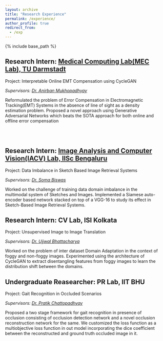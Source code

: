 ```yaml
---
layout: archive
title: "Research Experience"
permalink: /experience/
author_profile: true
redirect_from:
  - /exp
---
```


{% include base_path %}



## Research Intern: [Medical Computing Lab(MEC Lab), TU Darmstadt](https://www.informatik.tu-darmstadt.de/gris/forschung_1/medical_computing/index.de.jsp)

Project: Interpretable Online EMT Compensation using CycleGAN 

*Supervisors: [Dr. Anirban Mukhopadhyay](https://sites.google.com/site/geometricanirban/)*

Reformulated the problem of Error Compensation in Electromagnetic Tracking(EMT) Systems in the absence of line of sight as a density estimation problem. Proposed a novel approach using Generative Adversarial Networks which beats the SOTA approach for both online and offline error compensation

<br />
<br />


## Research Intern: [Image Analysis and Computer Vision(IACV) Lab, IISc Bengaluru](http://www.ee.iisc.ac.in/people/faculty/soma.biswas/index_IACV.html)


Project: Data Imbalance in Sketch Based Image Retrieval Systems 

*Supervisors: [Dr. Soma Biswas](http://www.ee.iisc.ac.in/people/faculty/soma.biswas/index.html)*

Worked on the challenge of training data domain imbalance in the multimodal system of
Sketches and Images. Implemented a Siamese auto-encoder based network stacked on top of a VGG-16 to
study its effect in Sketch-Based Image Retrieval Systems.


## Research Intern: CV Lab, ISI Kolkata


Project: Unsupervised Image to Image Translation 

*Supervisors: [Dr. Ujjwal Bhattacharya](https://www.isical.ac.in/~ujjwal/)*

Worked on the problem of inter dataset Domain Adaptation in the context of foggy and
non-foggy images. Experimented using the architecture of CycleGAN to extract disentangling features from foggy images to learn the distribution shift between the domains.

## Undergraduate Reasearcher: PR Lab, IIT BHU


Project: Gait Recognition in Occluded Scenarios

*Supervisors: [Dr. Pratik Chattopadhyay](https://sites.google.com/site/pratikchattopadhyay/research)*

Proposed a two stage framework for gait recognition in presence of occlusion consisting of occlusion detection network and a novel occlusion reconstruction network for the same. We customized the loss function as a multiobjective loss function in out model incorporating the dice coefficient between the reconstructed and ground truth occluded image in it.